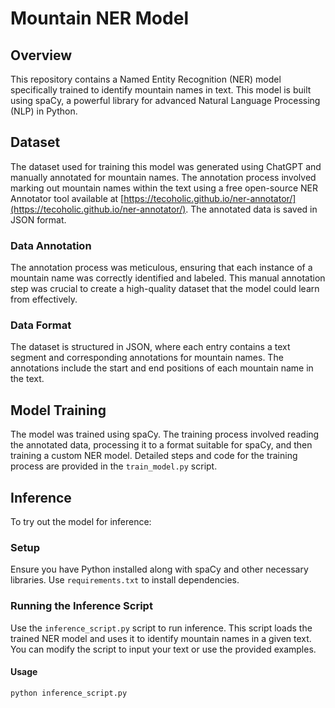 # Mountain NER Model

## Overview
This repository contains a Named Entity Recognition (NER) model specifically trained to identify mountain names in text. This model is built using spaCy, a powerful library for advanced Natural Language Processing (NLP) in Python.

## Dataset
The dataset used for training this model was generated using ChatGPT and manually annotated for mountain names. The annotation process involved marking out mountain names within the text using a free open-source NER Annotator tool available at [https://tecoholic.github.io/ner-annotator/](https://tecoholic.github.io/ner-annotator/). The annotated data is saved in JSON format.

### Data Annotation
The annotation process was meticulous, ensuring that each instance of a mountain name was correctly identified and labeled. This manual annotation step was crucial to create a high-quality dataset that the model could learn from effectively.

### Data Format
The dataset is structured in JSON, where each entry contains a text segment and corresponding annotations for mountain names. The annotations include the start and end positions of each mountain name in the text.

## Model Training
The model was trained using spaCy. The training process involved reading the annotated data, processing it to a format suitable for spaCy, and then training a custom NER model. Detailed steps and code for the training process are provided in the `train_model.py` script.

## Inference
To try out the model for inference:

### Setup
Ensure you have Python installed along with spaCy and other necessary libraries. Use `requirements.txt` to install dependencies.

### Running the Inference Script
Use the `inference_script.py` script to run inference. This script loads the trained NER model and uses it to identify mountain names in a given text. You can modify the script to input your text or use the provided examples.

#### Usage
```bash
python inference_script.py
